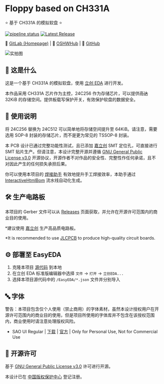 # Floppy based on CH331A

⭐ 基于 CH331A 的模拟软盘 ⭐

[![pipeline status](https://gitlab.soraharu.com/XiaoXi/Floppy-based-on-CH331A/badges/master/pipeline.svg)](https://gitlab.soraharu.com/XiaoXi/Floppy-based-on-CH331A/-/commits/master)
[![Latest Release](https://gitlab.soraharu.com/XiaoXi/Floppy-based-on-CH331A/-/badges/release.svg)](https://gitlab.soraharu.com/XiaoXi/Floppy-based-on-CH331A/-/releases)

🔗 [GitLab (Homepage)](https://gitlab.soraharu.com/XiaoXi/Floppy-based-on-CH331A) | 🔗 [OSHWHub](https://oshwhub.com/yanranxiaoxi/Floppy-based-on-CH331A) | 🔗 [GitHub](https://github.com/yanranxiaoxi/Floppy-based-on-CH331A)

![实拍图](https://downloadserver.soraharu.com:7000/Floppy%20based%20on%20CH331A/Image/Product_quality_5.jpg)

## 🤔 这是什么

这是一个基于 CH331A 的模拟软盘，使用 [立创 EDA](https://lceda.cn/) 进行开发。

本作品采用 CH331A 芯片作为主控，24C256 作为存储芯片，可以提供~~高达~~ 32KiB 的存储空间。提供板载写保护开关，有效保护软盘的数据安全。

## 🍭 使用说明

将 24C256 替换为 24C512 可以简单地将存储空间提升至 64KiB。请注意，需要选用 SOP-8 封装的存储芯片，而不是更为常见的 TSSOP-8 封装。

本 PCB 设计已通过完整功能性测试，且已添加 [嘉立创](https://www.jlc.com/) SMT 定位孔，可直接进行 SMT 贴片生产。但请注意，本设计完整开源并遵循 [GNU General Public License v3.0](https://choosealicense.com/licenses/gpl-3.0/) 开源协议，开源作者不对作品的安全性、完整性作任何承诺，且不对因此产生的任何损失承担后果。

你可以使用本项目的 [焊接助手](https://interactivehtmlbom.soraharu.com/Floppy-based-on-CH331A.html) 有效地提升手工焊接效率，本助手通过 [InteractiveHtmlBom](https://gitlab.soraharu.com/XiaoXi/InteractiveHtmlBom) 流水线自动化生成。

## 🛠️ 生产电路板

本项目的 Gerber 文件可以从 [Releases](https://gitlab.soraharu.com/XiaoXi/Floppy-based-on-CH331A/-/releases) 页面获取，并允许在开源许可范围内的商业目的使用。

*建议使用 [嘉立创](https://www.jlc.com/) 生产高品质电路板。

*It is recommended to use [JLCPCB](https://jlcpcb.com/) to produce high-quality circuit boards.

## ⚙️ 部署至 EasyEDA

1. 克隆本项目 [源代码](https://gitlab.soraharu.com/XiaoXi/Floppy-based-on-CH331A/-/archive/master/Floppy-based-on-CH331A-master.zip) 到本地
2. 在立创 EDA 标准版编辑器中选择 `文件` -> `打开` -> `立创EDA...`
3. 选择本项目源代码中的 `/EasyEDA/*.json` 文件并分别导入

## 🔤 字体

警告：本项目包含仅个人使用（禁止商用）的字体素材，虽然本设计授权用户在开源许可范围内的商业目的使用，但是项目所使用的字体库并不包含在该授权范围内，商业使用时请注意处理版权风险。

- SAO UI Regular | [下载](https://www.deviantart.com/darkblackswords/art/Sword-Art-Online-Font-Download-426603647) | [官方](https://www.deviantart.com/darkblackswords/art/Sword-Art-Online-Font-342305125) | Only for Personal Use, Not for Commercial Use

## 📜 开源许可

基于 [GNU General Public License v3.0](https://choosealicense.com/licenses/gpl-3.0/) 许可进行开源。

本设计已在 [中国版权保护中心](https://www.ccopyright.com.cn/) 登记注册。
